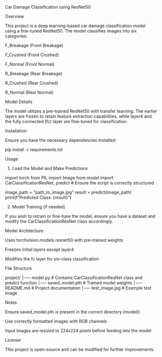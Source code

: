 Car Damage Classification using ResNet50

Overview

This project is a deep learning-based car damage classification model using a fine-tuned ResNet50. The model classifies images into six categories:

F_Breakage (Front Breakage)

F_Crushed (Front Crushed)

F_Normal (Front Normal)

R_Breakage (Rear Breakage)

R_Crushed (Rear Crushed)

R_Normal (Rear Normal)

Model Details

The model utilizes a pre-trained ResNet50 with transfer learning. The earlier layers are frozen to retain feature extraction capabilities, while layer4 and the fully connected (fc) layer are fine-tuned for classification.

Installation

Ensure you have the necessary dependencies installed:

pip install -r requirements.txt

Usage

1. Load the Model and Make Predictions

import torch
from PIL import Image
from model import CarClassificationResNet, predict  # Ensure the script is correctly structured

image_path = "path_to_image.jpg"
result = predict(image_path)
print(f"Predicted Class: {result}")

2. Model Training (if needed)

If you wish to retrain or fine-tune the model, ensure you have a dataset and modify the CarClassificationResNet class accordingly.

Model Architecture

Uses torchvision.models.resnet50 with pre-trained weights

Freezes initial layers except layer4

Modifies the fc layer for six-class classification

File Structure

project/
│── model.py   # Contains CarClassificationResNet class and predict function
│── saved_model.pth  # Trained model weights
│── README.md  # Project documentation
│── test_image.jpg  # Example test image

Notes

Ensure saved_model.pth is present in the correct directory (model/)

Use correctly formatted images with RGB channels

Input images are resized to 224x224 pixels before feeding into the model

License

This project is open-source and can be modified for further improvements.
